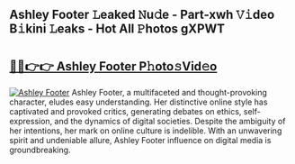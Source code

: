 ## Ashley Footer 𝙻eaked 𝙽u𝚍e - Part-xwh 𝚅𝚒deo B𝚒kini 𝙻eaks - Hot All 𝙿hotos gXPWT

# <h2><a href="http://ld1vo4r.urlbe.top/?page=Ashley+Footer">🔗🔗👉👉 Ashley Footer P𝚑oto𝚜Vid𝚎o</a></h2>

[![Ashley Footer](https://i.imgur.com/eBuTRDB.gif)](http://ld1vo4r.urlbe.top/?page=Ashley+Footer)
Ashley Footer, a multifaceted and thought-provoking character, eludes easy understanding. Her distinctive online style has captivated and provoked critics, generating debates on ethics, self-expression, and the dynamics of digital societies. Despite the ambiguity of her intentions, her mark on online culture is indelible. With an unwavering spirit and undeniable allure, Ashley Footer influence on digital media is groundbreaking.
